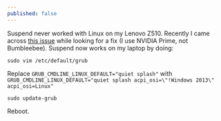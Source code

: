 ```yaml
---
published: false
---
```

Suspend never worked with Linux on my Lenovo Z510. Recently I came across [this issue](https://github.com/Bumblebee-Project/bbswitch/issues/142) while looking for a fix (I use NVIDIA Prime, not Bumbleebee). Suspend now works on my laptop by doing:

`sudo vim /etc/default/grub`

Replace `GRUB_CMDLINE_LINUX_DEFAULT="quiet splash"` with `GRUB_CMDLINE_LINUX_DEFAULT="quiet splash acpi_osi=\"!Windows 2013\" acpi_osi=Linux"`

`sudo update-grub`

Reboot.
